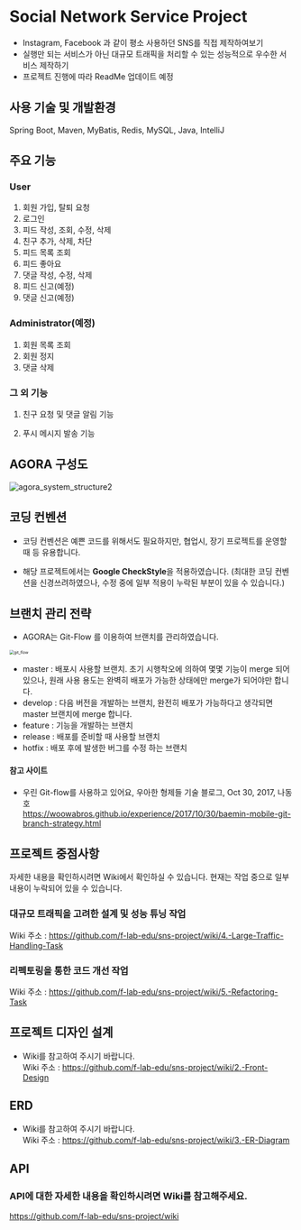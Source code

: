 # Social Network Service Project

* Instagram, Facebook 과 같이 평소 사용하던 SNS를 직접 제작하여보기
* 실행만 되는 서비스가 아닌 대규모 트래픽을 처리할 수 있는 성능적으로 우수한 서비스 제작하기
* 프로젝트 진행에 따라 ReadMe 업데이트 예정  


## 사용 기술 및 개발환경

Spring Boot, Maven, MyBatis, Redis, MySQL, Java, IntelliJ  


## 주요 기능

### User

1. 회원 가입, 탈퇴 요청
2. 로그인 
3. 피드 작성, 조회, 수정, 삭제
4. 친구 추가, 삭제, 차단
5. 피드 목록 조회
6. 피드 좋아요 
7. 댓글 작성, 수정, 삭제
8. 피드 신고(예정)
9. 댓글 신고(예정)

### Administrator(예정)

1. 회원 목록 조회
2. 회원 정지
3. 댓글 삭제

### 그 외 기능

1. 친구 요청 및 댓글 알림 기능

2. 푸시 메시지 발송 기능


## AGORA 구성도

![agora_system_structure2](https://user-images.githubusercontent.com/54772162/84670161-b5cc2e80-af60-11ea-9fc6-90f23a61f676.PNG)


## 코딩 컨벤션

* 코딩 컨벤션은 예쁜 코드를 위해서도 필요하지만, 협업시, 장기 프로젝트를 운영할 때 등 유용합니다.

* 해당 프로젝트에서는 **Google CheckStyle**을 적용하였습니다. (최대한 코딩 컨벤션을 신경쓰려하였으나, 수정 중에 일부 적용이 누락된 부분이 있을 수 있습니다.)


## 브랜치 관리 전략

* AGORA는 Git-Flow 를 이용하여 브랜치를 관리하였습니다.

<img src="https://user-images.githubusercontent.com/54772162/84594283-2a816900-ae8c-11ea-9e88-0c1c7e4709a4.png" alt="git_flow" style="zoom:50%;" />

* master : 배포시 사용할 브랜치. 초기 시행착오에 의하여 몇몇 기능이 merge 되어 있으나, 
           원래 사용 용도는 완벽히 배포가 가능한 상태에만 merge가 되어야만 합니다.
* develop : 다음 버전을 개발하는 브랜치, 완전히 배포가 가능하다고 생각되면 master 브랜치에 merge 합니다.
* feature : 기능을 개발하는 브랜치
* release : 배포를 준비할 때 사용할 브랜치
* hotfix : 배포 후에 발생한 버그를 수정 하는 브랜치

#### 참고 사이트

* 우린 Git-flow를 사용하고 있어요, 우아한 형제들 기술 블로그, Oct 30, 2017, 나동호  
  https://woowabros.github.io/experience/2017/10/30/baemin-mobile-git-branch-strategy.html


## 프로젝트 중점사항

자세한 내용을 확인하시려면 Wiki에서 확인하실 수 있습니다.
현재는 작업 중으로 일부 내용이 누락되어 있을 수 있습니다.

### 대규모 트래픽을 고려한 설계 및 성능 튜닝 작업

Wiki 주소 : https://github.com/f-lab-edu/sns-project/wiki/4.-Large-Traffic-Handling-Task

### 리펙토링을 통한 코드 개선 작업

Wiki 주소 : https://github.com/f-lab-edu/sns-project/wiki/5.-Refactoring-Task

## 프로젝트 디자인 설계

* Wiki를 참고하여 주시기 바랍니다.  
Wiki 주소 : https://github.com/f-lab-edu/sns-project/wiki/2.-Front-Design

## ERD

* Wiki를 참고하여 주시기 바랍니다.  
Wiki 주소 : https://github.com/f-lab-edu/sns-project/wiki/3.-ER-Diagram
## API

### API에 대한 자세한 내용을 확인하시려면 Wiki를 참고해주세요.    
https://github.com/f-lab-edu/sns-project/wiki
